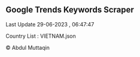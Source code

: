 

## Google Trends Keywords Scraper 
 
Last Update 29-06-2023 , 06:47:47

Country List :
VIETNAM.json



© Abdul Muttaqin 
